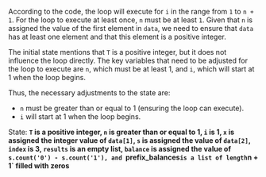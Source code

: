According to the code, the loop will execute for `i` in the range from `1` to `n + 1`. For the loop to execute at least once, `n` must be at least `1`. Given that `n` is assigned the value of the first element in `data`, we need to ensure that `data` has at least one element and that this element is a positive integer.

The initial state mentions that `T` is a positive integer, but it does not influence the loop directly. The key variables that need to be adjusted for the loop to execute are `n`, which must be at least 1, and `i`, which will start at 1 when the loop begins.

Thus, the necessary adjustments to the state are:
- `n` must be greater than or equal to 1 (ensuring the loop can execute).
- `i` will start at 1 when the loop begins.

State: **`T` is a positive integer, `n` is greater than or equal to 1, `i` is 1, `x` is assigned the integer value of `data[1]`, `s` is assigned the value of `data[2]`, `index` is 3, `results` is an empty list, `balance` is assigned the value of `s.count('0') - s.count('1'), and `prefix_balances` is a list of length `n + 1` filled with zeros**